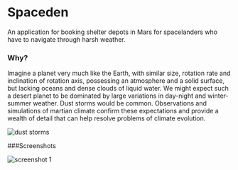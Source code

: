 # Spaceden

An application for booking shelter depots in Mars for spacelanders who have to navigate through harsh weather.

### Why?

Imagine a planet very much like the Earth, with similar size, rotation rate and inclination of rotation axis, possessing an atmosphere and a solid surface, but lacking oceans and dense clouds of liquid water. We might expect such a desert planet to be dominated by large variations in day-night and winter-summer weather. Dust storms would be common. Observations and simulations of martian climate confirm these expectations and provide a wealth of detail that can help resolve problems of climate evolution.

![dust storms](https://scx2.b-cdn.net/gfx/news/2019/duststormson.jpg)

###Screenshots

![screenshot 1](https://github.com/skarim0196/spaceden/blob/main/image.jpg?raw=true)
